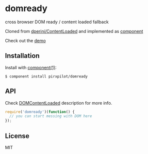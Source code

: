 
# domready

  cross browser DOM ready / content loaded fallback

  Cloned from [dperini/ContentLoaded] and implemented as [component]

  Check out the [demo]

## Installation

  Install with [component(1)](http://component.io):

    $ component install pirxpilot/domready

## API

Check [DOMContentLoaded] description for more info.


```javascript
require('domready')(function() {
  // you can start messing with DOM here
});
```

## License

  MIT

[demo]: http://pirxpilot.github.io/domready/
[component]: https://github.com/component/component
[DOMContentLoaded]: https://developer.mozilla.org/en-US/docs/Web/Reference/Events/DOMContentLoaded
[dperini/ContentLoaded]: https://github.com/dperini/ContentLoaded
